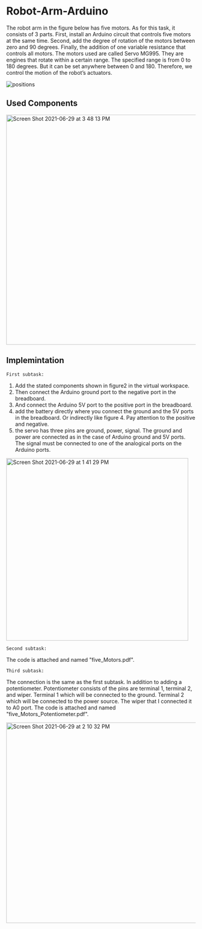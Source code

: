 # Robot-Arm-Arduino
The robot arm in the figure below has five motors. As for this task, it consists of 3 parts. First, install an Arduino circuit that controls five motors at the same time. Second, add the degree of rotation of the motors between zero and 90 degrees. Finally, the addition of one variable resistance that controls all motors. The motors used are called Servo MG995. They are engines that rotate within a certain range. The specified range is from 0 to 180 degrees. But it can be set anywhere between 0 and 180. Therefore, we control the motion of the robot’s actuators. 

![positions](https://user-images.githubusercontent.com/85841915/123859375-3d4acc80-d92d-11eb-923d-bae5223b71f8.png)

## Used Components

<img width="610" alt="Screen Shot 2021-06-29 at 3 48 13 PM" src="https://user-images.githubusercontent.com/85841915/123859436-53588d00-d92d-11eb-9a1d-93f7f5c9429a.png">

## Implemintation

    First subtask:
    
1. Add the stated components shown in figure2 in the virtual workspace.
2. Then connect the Arduino ground port to the negative port in the breadboard.
3. And connect the Arduino 5V port to the positive port in the breadboard.
4. add the battery directly where you connect the ground and the 5V ports in the breadboard. Or indirectly like figure 4. Pay attention to the positive and negative.
5. the servo has three pins are ground, power, signal. The ground and power are connected as in the case of Arduino ground and 5V ports. The signal must be connected to one of the analogical ports on the Arduino ports.

<img width="484" alt="Screen Shot 2021-06-29 at 1 41 29 PM" src="https://user-images.githubusercontent.com/85841915/123859611-8733b280-d92d-11eb-8a49-dab281587c1d.png">


    Second subtask:
 
The code is attached and named "five_Motors.pdf".

    Third subtask:
    
The connection is the same as the first subtask. In addition to adding a potentiometer. Potentiometer consists of the pins are terminal 1, terminal 2, and wiper. Terminal 1 which will be connected to the ground. Terminal 2 which will be connected to the power source. The wiper that I connected it to A0 port. 
The code is attached and named "five_Motors_Potentiometer.pdf".

<img width="532" alt="Screen Shot 2021-06-29 at 2 10 32 PM" src="https://user-images.githubusercontent.com/85841915/123859659-96b2fb80-d92d-11eb-8519-e417cc636578.png">


	
